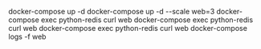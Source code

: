 docker-compose up -d
docker-compose up -d --scale web=3
docker-compose exec python-redis curl web
docker-compose exec python-redis curl web
docker-compose exec python-redis curl web
docker-compose logs -f web